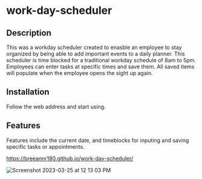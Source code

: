# work-day-scheduler


## Description

This was a workday scheduler created to enasble an employee to stay organized by being able to add important events to a daily planner. This scheduler is time blocked for a traditional workday schedule of 8am to 5pm. Employees can enter tasks at specific times and save them. All saved items will populate when the employee opens the sight up again.

## Installation

Follow the web address and start using.


## Features

Features include the current date, and timeblocks for inputing and saving specific tasks or appointments.

https://breeannr180.github.io/work-day-scheduler/


![Screenshot 2023-03-25 at 12 13 03 PM](https://user-images.githubusercontent.com/120619974/228124955-1c35e705-44c1-4c08-a32d-94bdc794f867.png)











